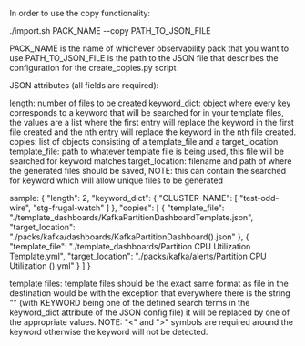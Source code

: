 In order to use the copy functionality:

./import.sh PACK_NAME --copy PATH_TO_JSON_FILE

PACK_NAME is the name of whichever observability pack that you want to use
PATH_TO_JSON_FILE is the path to the JSON file that describes the configuration for the create_copies.py script

JSON attributes (all fields are required):

length: number of files to be created
keyword_dict: object where every key corresponds to a keyword that will be searched for in your template files, the values are a list where the first entry will replace the keyword in the first file created and the nth entry will replace the keyword in the nth file created.
copies: list of objects consisting of a template_file and a target_location
        template_file: path to whatever template file is being used, this file will be searched for keyword matches
        target_location: filename and path of where the generated files should be saved, NOTE: this can contain the searched for keyword which will allow unique files to be generated

sample:
{
  "length": 2,
  "keyword_dict": {
    "CLUSTER-NAME": [
      "test-odd-wire",
      "stg-frugal-watch"
    ]
  },
  "copies": [
    {
      "template_file": "./template_dashboards/KafkaPartitionDashboardTemplate.json",
      "target_location": "./packs/kafka/dashboards/KafkaPartitionDashboard(<CLUSTER-NAME>).json"
    },
    {
      "template_file": "./template_dashboards/Partition CPU Utilization Template.yml",
      "target_location": "./packs/kafka/alerts/Partition CPU Utilization (<CLUSTER-NAME>).yml"
    }
  ]
}
  
template files:
  template files should be the exact same format as file in the destination would be with the exception that everywhere there is the string "<KEYWORD>" (with KEYWORD being one of the defined search terms in the keyword_dict attribute of the JSON config file) it will be replaced by one of the appropriate values.
  NOTE: "<" and ">" symbols are required around the keyword otherwise the keyword will not be detected.
